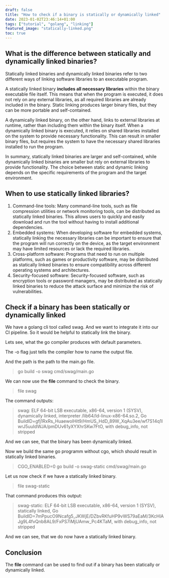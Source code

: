 ```yaml
---
draft: false
title: "How to check if a binary is statically or dynamically linked"
date: 2023-01-02T23:46:14+01:00
tags: ["tutorial", "golang", "linking"]
featured_image: "statically-linked.png"
toc: true
---
```


## What is the difference between statically and dynamically linked binaries?

Statically linked binaries and dynamically linked binaries refer to two different ways of linking software libraries to an executable program.

A statically linked binary **includes all necessary libraries** within the binary executable file itself. This means that when the program is executed, it does not rely on any external libraries, as all required libraries are already included in the binary. Static linking produces larger binary files, but they can be more portable and self-contained.

A dynamically linked binary, on the other hand, links to external libraries at runtime, rather than including them within the binary itself. When a dynamically linked binary is executed, it relies on shared libraries installed on the system to provide necessary functionality. This can result in smaller binary files, but requires the system to have the necessary shared libraries installed to run the program.

In summary, statically linked binaries are larger and self-contained, while dynamically linked binaries are smaller but rely on external libraries to provide functionality. The choice between static and dynamic linking depends on the specific requirements of the program and the target environment.

## When to use statically linked libraries?

1. Command-line tools: Many command-line tools, such as file compression utilities or network monitoring tools, can be distributed as statically linked binaries. This allows users to quickly and easily download and run the tool without having to install additional dependencies.
2. Embedded systems: When developing software for embedded systems, statically linking the necessary libraries can be important to ensure that the program will run correctly on the device, as the target environment may have limited resources or lack the required libraries.
3. Cross-platform software: Programs that need to run on multiple platforms, such as games or productivity software, may be distributed as statically linked binaries to ensure compatibility across different operating systems and architectures.
4. Security-focused software: Security-focused software, such as encryption tools or password managers, may be distributed as statically linked binaries to reduce the attack surface and minimize the risk of vulnerabilities.

## Check if a binary has been statically or dynamically linked

We have a golang cli tool called swag. And we want to integrate it into our CI pipeline. So it would be helpful to statically link the binary.

Lets see, what the go compiler produces with default parameters.

The -o flag just tells the compiler how to name the output file.

And the path is the path to the main.go file.

> go build -o swag cmd/swag/main.go 

We can now use the **file** command to check the binary.

> file swag

The command outputs:

> swag: ELF 64-bit LSB executable, x86-64, version 1 (SYSV), dynamically linked, interpreter /lib64/ld-linux-x86-64.so.2, Go BuildID=gfj1RxRs_HuaewolHit9/HmUS_HdD_89W_XqAu3ee/wf7S14q1IwrJ5uuIdWJA/pmDUv61yXYXhrSKw7FtO, with debug_info, not stripped

And we can see, that the binary has been dynamically linked.

Now we build the same go programm without cgo, which should result in statically linked binaries.

> CGO_ENABLED=0 go build -o swag-static cmd/swag/main.go

Let us now check if we have a statically linked binary.

> file swag-static

That command produces this output:

> swag-static: ELF 64-bit LSB executable, x86-64, version 1 (SYSV), statically linked, Go BuildID=7mPpucO9Ncafg5_JKWjE/DZbvRKfuHP9vWS79aEaM/3KcHlAJg9L4fvQnb8AL9/FxPS7iMjUAmw_Pc4KTaM, with debug_info, not stripped

And we can see, that we do now have a statically linked binary.

## Conclusion

The **file** command can be used to find out if a binary has been statically or dynamically linked.